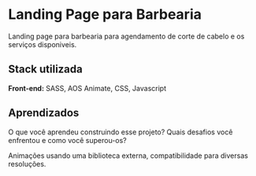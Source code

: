 
# Landing Page para Barbearia

Landing page para barbearia para agendamento de corte de cabelo e os serviços disponiveis.


## Stack utilizada

**Front-end:** SASS, AOS Animate, CSS, Javascript




## Aprendizados

O que você aprendeu construindo esse projeto? Quais desafios você enfrentou e como você superou-os?

Animações usando uma biblioteca externa, compatibilidade para diversas resoluções. 
